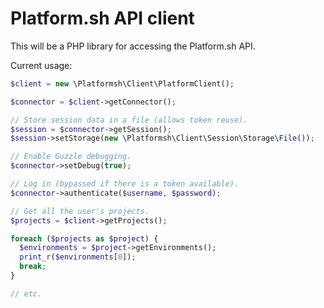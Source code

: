 # Platform.sh API client

This will be a PHP library for accessing the Platform.sh API.

Current usage:
```php
$client = new \Platformsh\Client\PlatformClient();

$connector = $client->getConnector();

// Store session data in a file (allows token reuse).
$session = $connector->getSession();
$session->setStorage(new \Platformsh\Client\Session\Storage\File());

// Enable Guzzle debugging.
$connector->setDebug(true);

// Log in (bypassed if there is a token available).
$connector->authenticate($username, $password);

// Get all the user's projects.
$projects = $client->getProjects();

foreach ($projects as $project) {
  $environments = $project->getEnvironments();
  print_r($environments[0]);
  break;
}

// etc.
```
